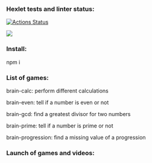 ### Hexlet tests and linter status:
[![Actions Status](https://github.com/d4cenn/frontend-project-44/workflows/hexlet-check/badge.svg)](https://github.com/d4cenn/frontend-project-44/actions)

<a href="https://codeclimate.com/github/d4cenn/frontend-project-44/maintainability"><img src="https://api.codeclimate.com/v1/badges/fcc44c8e65fa84dbf84e/maintainability" /></a>

### Install:

npm i

### List of games:

brain-calc: perform different calculations

brain-even: tell if a number is even or not

brain-gcd: find a greatest divisor for two numbers

brain-prime: tell if a number is prime or not

brain-progression: find a missing value of a progression

### Launch of games and videos:
